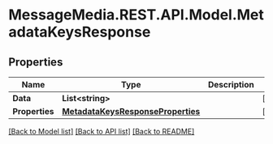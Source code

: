 # MessageMedia.REST.API.Model.MetadataKeysResponse
## Properties

Name | Type | Description | Notes
------------ | ------------- | ------------- | -------------
**Data** | **List&lt;string&gt;** |  | [optional] 
**Properties** | [**MetadataKeysResponseProperties**](MetadataKeysResponseProperties.md) |  | [optional] 

[[Back to Model list]](../README.md#documentation-for-models) [[Back to API list]](../README.md#documentation-for-api-endpoints) [[Back to README]](../README.md)

